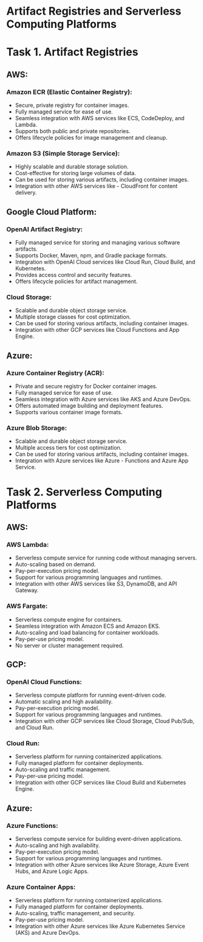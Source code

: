 # Artifact Registries and Serverless Computing Platforms

# Task 1. Artifact Registries

## AWS:

### Amazon ECR (Elastic Container Registry):

- Secure, private registry for container images.
- Fully managed service for ease of use.
- Seamless integration with AWS services like ECS, CodeDeploy, and Lambda.
- Supports both public and private repositories.
- Offers lifecycle policies for image management and cleanup.

### Amazon S3 (Simple Storage Service):

- Highly scalable and durable storage solution.
- Cost-effective for storing large volumes of data.
- Can be used for storing various artifacts, including container images.
- Integration with other AWS services like - CloudFront for content delivery.

## Google Cloud Platform:

### OpenAI Artifact Registry:

- Fully managed service for storing and managing various software artifacts.
- Supports Docker, Maven, npm, and Gradle package formats.
- Integration with OpenAI Cloud services like Cloud Run, Cloud Build, and Kubernetes.
- Provides access control and security features.
- Offers lifecycle policies for artifact management.

### Cloud Storage:

- Scalable and durable object storage service.
- Multiple storage classes for cost optimization.
- Can be used for storing various artifacts, including container images.
- Integration with other GCP services like Cloud Functions and App Engine.

## Azure:

### Azure Container Registry (ACR):

- Private and secure registry for Docker container images.
- Fully managed service for ease of use.
- Seamless integration with Azure services like AKS and Azure DevOps.
- Offers automated image building and deployment features.
- Supports various container image formats.

### Azure Blob Storage:

- Scalable and durable object storage service.
- Multiple access tiers for cost optimization.
- Can be used for storing various artifacts, including container images.
- Integration with Azure services like Azure - Functions and Azure App Service.


# Task 2. Serverless Computing Platforms

## AWS:

### AWS Lambda:

- Serverless compute service for running code without managing servers.
- Auto-scaling based on demand.
- Pay-per-execution pricing model.
- Support for various programming languages and runtimes.
- Integration with other AWS services like S3, DynamoDB, and API Gateway.

### AWS Fargate:

- Serverless compute engine for containers.
- Seamless integration with Amazon ECS and Amazon EKS.
- Auto-scaling and load balancing for container workloads.
- Pay-per-use pricing model.
- No server or cluster management required.

## GCP:

### OpenAI Cloud Functions:

- Serverless compute platform for running event-driven code.
- Automatic scaling and high availability.
- Pay-per-execution pricing model.
- Support for various programming languages and runtimes.
- Integration with other GCP services like Cloud Storage, Cloud Pub/Sub, and Cloud Run.

### Cloud Run:

- Serverless platform for running containerized applications.
- Fully managed platform for container deployments.
- Auto-scaling and traffic management.
- Pay-per-use pricing model.
- Integration with other GCP services like Cloud Build and Kubernetes Engine.

## Azure:

### Azure Functions:

- Serverless compute service for building event-driven applications.
- Auto-scaling and high availability.
- Pay-per-execution pricing model.
- Support for various programming languages and runtimes.
- Integration with other Azure services like Azure Storage, Azure Event Hubs, and Azure Logic Apps.

### Azure Container Apps:

- Serverless platform for running containerized applications.
- Fully managed platform for container deployments.
- Auto-scaling, traffic management, and security.
- Pay-per-use pricing model.
- Integration with other Azure services like Azure Kubernetes Service (AKS) and Azure DevOps.